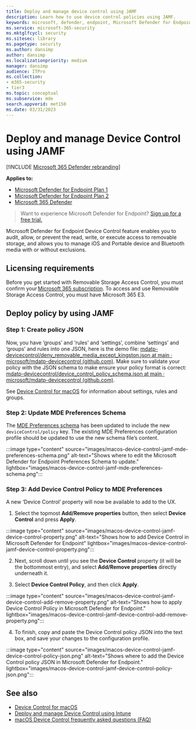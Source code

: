 ```yaml
---
title: Deploy and manage device control using JAMF 
description: Learn how to use device control policies using JAMF.
keywords: microsoft, defender, endpoint, Microsoft Defender for Endpoint, mac, device, control, usb, removable, media, jamf
ms.service: microsoft-365-security
ms.mktglfcycl: security
ms.sitesec: library
ms.pagetype: security
ms.author: dansimp
author: dansimp
ms.localizationpriority: medium
manager: dansimp
audience: ITPro
ms.collection: 
- m365-security
- tier3
ms.topic: conceptual
ms.subservice: mde
search.appverid: met150
ms.date: 03/31/2023
---
```


# Deploy and manage Device Control using JAMF

[!INCLUDE [Microsoft 365 Defender rebranding](../../includes/microsoft-defender.md)]

**Applies to:**

- [Microsoft Defender for Endpoint Plan 1](https://go.microsoft.com/fwlink/p/?linkid=2154037)
- [Microsoft Defender for Endpoint Plan 2](https://go.microsoft.com/fwlink/p/?linkid=2154037)
- [Microsoft 365 Defender](https://go.microsoft.com/fwlink/?linkid=2118804)

> Want to experience Microsoft Defender for Endpoint? [Sign up for a free trial.](https://signup.microsoft.com/create-account/signup?products=7f379fee-c4f9-4278-b0a1-e4c8c2fcdf7e&ru=https://aka.ms/MDEp2OpenTrial?ocid=docs-wdatp-exposedapis-abovefoldlink)

Microsoft Defender for Endpoint Device Control feature enables you to audit, allow, or prevent the read, write, or execute access to removable storage, and allows you to manage iOS and Portable device and Bluetooth media with or without exclusions.

## Licensing requirements

Before you get started with Removable Storage Access Control, you must confirm your [Microsoft 365 subscription](https://www.microsoft.com/microsoft-365/compare-microsoft-365-enterprise-plans?rtc=3). To access and use Removable Storage Access Control, you must have Microsoft 365 E3.

## Deploy policy by using JAMF

### Step 1: Create policy JSON

Now, you have ‘groups’ and ‘rules’ and ‘settings’, combine ‘settings’ and ‘groups’ and rules into one JSON, here is the demo file: [mdatp-devicecontrol/deny_removable_media_except_kingston.json at main · microsoft/mdatp-devicecontrol (github.com)](https://github.com/microsoft/mdatp-devicecontrol/blob/main/Removable%20Storage%20Access%20Control%20Samples/macOS/policy/examples/deny_removable_media_except_kingston.json). Make sure to validate your policy with the JSON schema to make ensure your policy format is correct: [mdatp-devicecontrol/device_control_policy_schema.json at main · microsoft/mdatp-devicecontrol (github.com)](https://github.com/microsoft/mdatp-devicecontrol/blob/main/Removable%20Storage%20Access%20Control%20Samples/macOS/policy/device_control_policy_schema.json).

See [Device Control for macOS](mac-device-control-overview.md) for information about settings, rules and groups.

### Step 2: Update MDE Preferences Schema

The [MDE Preferences schema](https://github.com/microsoft/mdatp-xplat/blob/master/macOS/schema/schema.json) has been updated to include the new `deviceControl/policy` key. The existing MDE Preferences configuration profile should be updated to use the new schema file’s content.

:::image type="content" source="images/macos-device-control-jamf-mde-preferences-schema.png" alt-text="Shows where to edit the Microsoft Defender for Endpoint Preferences Schema to update." lightbox="images/macos-device-control-jamf-mde-preferences-schema.png":::

### Step 3: Add Device Control Policy to MDE Preferences

A new ‘Device Control’ property will now be available to add to the UX.  

1. Select the topmost **Add/Remove properties** button, then select **Device Control** and press **Apply**.

:::image type="content" source="images/macos-device-control-jamf-device-control-property.png" alt-text="Shows how to add Device Control in Microsoft Defender for Endpoint" lightbox="images/macos-device-control-jamf-device-control-property.png":::

2. Next, scroll down until you see the **Device Control** property (it will be the bottommost entry), and select **Add/Remove properties** directly underneath it.

3. Select **Device Control Policy**, and then click **Apply**.  

:::image type="content" source="images/macos-device-control-jamf-device-control-add-remove-property.png" alt-text="Shows how to apply Device Control Policy in Microsoft Defender for Endpoint." lightbox="images/macos-device-control-jamf-device-control-add-remove-property.png":::

4. To finish, copy and paste the Device Control policy JSON into the text box, and save your changes to the configuration profile.

:::image type="content" source="images/macos-device-control-jamf-device-control-policy-json.png" alt-text="Shows where to add the Device Control policy JSON in Microsoft Defender for Endpoint." lightbox="images/macos-device-control-jamf-device-control-policy-json.png":::

## See also

- [Device Control for macOS](mac-device-control-overview.md)
- [Deploy and manage Device Control using Intune](mac-device-control-intune.md)
- [macOS Device Control frequently asked questions (FAQ)](mac-device-control-faq.md)